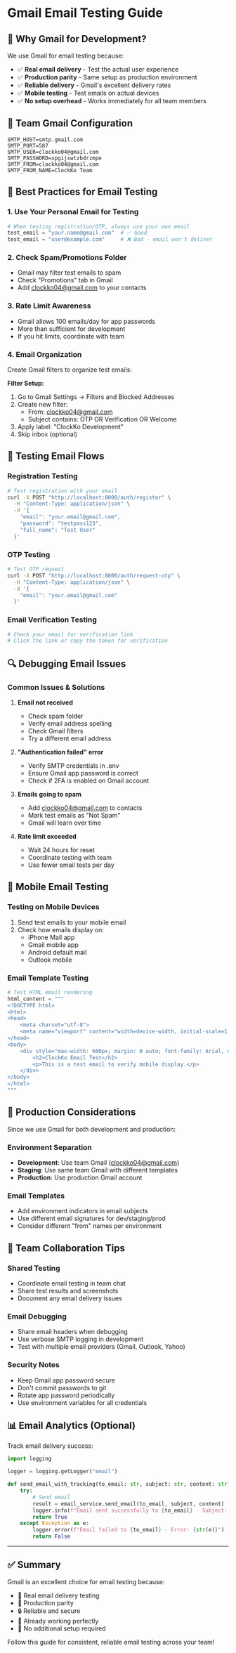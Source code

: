 # Gmail Email Testing Guide

## 🎯 **Why Gmail for Development?**

We use Gmail for email testing because:
- ✅ **Real email delivery** - Test the actual user experience
- ✅ **Production parity** - Same setup as production environment
- ✅ **Reliable delivery** - Gmail's excellent delivery rates
- ✅ **Mobile testing** - Test emails on actual devices
- ✅ **No setup overhead** - Works immediately for all team members

## 📧 **Team Gmail Configuration**

```env
SMTP_HOST=smtp.gmail.com
SMTP_PORT=587
SMTP_USER=clockko04@gmail.com
SMTP_PASSWORD=xpgijswtzbdrzmpe
SMTP_FROM=clockko04@gmail.com
SMTP_FROM_NAME=ClockKo Team
```

## 🔧 **Best Practices for Email Testing**

### **1. Use Your Personal Email for Testing**
```python
# When testing registration/OTP, always use your own email
test_email = "your.name@gmail.com"  # ✅ Good
test_email = "user@example.com"     # ❌ Bad - email won't deliver
```

### **2. Check Spam/Promotions Folder**
- Gmail may filter test emails to spam
- Check "Promotions" tab in Gmail
- Add clockko04@gmail.com to your contacts

### **3. Rate Limit Awareness**
- Gmail allows 100 emails/day for app passwords
- More than sufficient for development
- If you hit limits, coordinate with team

### **4. Email Organization**
Create Gmail filters to organize test emails:

**Filter Setup:**
1. Go to Gmail Settings → Filters and Blocked Addresses
2. Create new filter:
   - From: clockko04@gmail.com
   - Subject contains: OTP OR Verification OR Welcome
3. Apply label: "ClockKo Development"
4. Skip inbox (optional)

## 🧪 **Testing Email Flows**

### **Registration Testing**
```bash
# Test registration with your email
curl -X POST "http://localhost:8000/auth/register" \
  -H "Content-Type: application/json" \
  -d '{
    "email": "your.email@gmail.com",
    "password": "testpass123",
    "full_name": "Test User"
  }'
```

### **OTP Testing**
```bash
# Test OTP request
curl -X POST "http://localhost:8000/auth/request-otp" \
  -H "Content-Type: application/json" \
  -d '{
    "email": "your.email@gmail.com"
  }'
```

### **Email Verification Testing**
```bash
# Check your email for verification link
# Click the link or copy the token for verification
```

## 🔍 **Debugging Email Issues**

### **Common Issues & Solutions**

1. **Email not received**
   - Check spam folder
   - Verify email address spelling
   - Check Gmail filters
   - Try a different email address

2. **"Authentication failed" error**
   - Verify SMTP credentials in .env
   - Ensure Gmail app password is correct
   - Check if 2FA is enabled on Gmail account

3. **Emails going to spam**
   - Add clockko04@gmail.com to contacts
   - Mark test emails as "Not Spam"
   - Gmail will learn over time

4. **Rate limit exceeded**
   - Wait 24 hours for reset
   - Coordinate testing with team
   - Use fewer email tests per day

## 📱 **Mobile Email Testing**

### **Testing on Mobile Devices**
1. Send test emails to your mobile email
2. Check how emails display on:
   - iPhone Mail app
   - Gmail mobile app
   - Android default mail
   - Outlook mobile

### **Email Template Testing**
```python
# Test HTML email rendering
html_content = """
<!DOCTYPE html>
<html>
<head>
    <meta charset="utf-8">
    <meta name="viewport" content="width=device-width, initial-scale=1.0">
</head>
<body>
    <div style="max-width: 600px; margin: 0 auto; font-family: Arial, sans-serif;">
        <h2>ClockKo Email Test</h2>
        <p>This is a test email to verify mobile display.</p>
    </div>
</body>
</html>
"""
```

## 🚀 **Production Considerations**

Since we use Gmail for both development and production:

### **Environment Separation**
- **Development**: Use team Gmail (clockko04@gmail.com)
- **Staging**: Use same team Gmail with different templates
- **Production**: Use production Gmail account

### **Email Templates**
- Add environment indicators in email subjects
- Use different email signatures for dev/staging/prod
- Consider different "from" names per environment

## 🤝 **Team Collaboration Tips**

### **Shared Testing**
- Coordinate email testing in team chat
- Share test results and screenshots
- Document any email delivery issues

### **Email Debugging**
- Share email headers when debugging
- Use verbose SMTP logging in development
- Test with multiple email providers (Gmail, Outlook, Yahoo)

### **Security Notes**
- Keep Gmail app password secure
- Don't commit passwords to git
- Rotate app password periodically
- Use environment variables for all credentials

## 📊 **Email Analytics (Optional)**

Track email delivery success:
```python
import logging

logger = logging.getLogger("email")

def send_email_with_tracking(to_email: str, subject: str, content: str):
    try:
        # Send email
        result = email_service.send_email(to_email, subject, content)
        logger.info(f"Email sent successfully to {to_email} - Subject: {subject}")
        return True
    except Exception as e:
        logger.error(f"Email failed to {to_email} - Error: {str(e)}")
        return False
```

---

## ✅ **Summary**

Gmail is an excellent choice for email testing because:
- 🎯 Real email delivery testing
- 📧 Production parity
- 🔒 Reliable and secure
- 🚀 Already working perfectly
- 💯 No additional setup required

Follow this guide for consistent, reliable email testing across your team!
